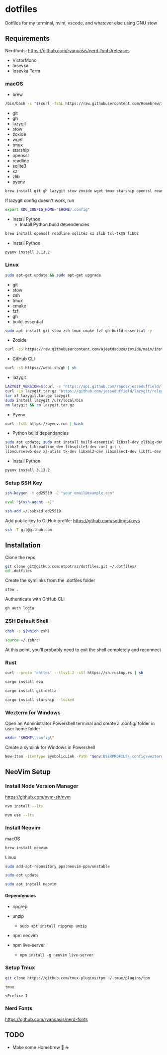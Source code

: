 # dotfiles

Dotfiles for my terminal, nvim, vscode, and whatever else using GNU stow

## Requirements

Nerdfonts: https://github.com/ryanoasis/nerd-fonts/releases
- VictorMono
- Iosevka
- Iosevka Term

### macOS

- brew

```bash
/bin/bash -c "$(curl -fsSL https://raw.githubusercontent.com/Homebrew/install/HEAD/install.sh)"
```

- git
- gh
- lazygit
- stow
- zoxide
- wget
- tmux
- starship
- openssl
- readline
- sqlite3
- xz
- zlib
- pyenv

```bash
brew install git gh lazygit stow zoxide wget tmux starship openssl readline sqlite3 xz zlib pyenv
```

If lazygit config doesn't work, run

```bash
export XDG_CONFIG_HOME="$HOME/.config"
```

- Install Python
  - Install Python build dependencies
```bash
brew install openssl readline sqlite3 xz zlib tcl-tk@8 libb2
```
  - Install Python
```bash
pyenv install 3.13.2
```

### Linux

```bash
sudo apt-get update && sudo apt-get upgrade
```

- git
- stow
- zsh
- tmux
- cmake
- fzf
- gh
- build-essential

```bash
sudo apt install git stow zsh tmux cmake fzf gh build-essential -y
```

- Zoxide

```bash
curl -sS https://raw.githubusercontent.com/ajeetdsouza/zoxide/main/install.sh | bash
```

- GitHub CLI

```bash
curl -sS https://webi.sh/gh | sh
```

- lazygit

```bash
LAZYGIT_VERSION=$(curl -s "https://api.github.com/repos/jesseduffield/lazygit/releases/latest" | grep -Po '"tag_name": "v\K[^"]*')
curl -Lo lazygit.tar.gz "https://github.com/jesseduffield/lazygit/releases/latest/download/lazygit_${LAZYGIT_VERSION}_Linux_x86_64.tar.gz"
tar xf lazygit.tar.gz lazygit
sudo install lazygit /usr/local/bin
rm lazygit && rm lazygit.tar.gz
```

- Pyenv

```bash
curl -fsSL https://pyenv.run | bash
```
  - Python build dependancies
```bash
sudo apt update; sudo apt install build-essential libssl-dev zlib1g-dev \
libbz2-dev libreadline-dev libsqlite3-dev curl git \
libncursesw5-dev xz-utils tk-dev libxml2-dev libxmlsec1-dev libffi-dev liblzma-dev
```
  - Install Python
```bash
pyenv install 3.13.2
```

### Setup SSH Key

```bash
ssh-keygen -t ed25519 -C "your_email@example.com"
```

```bash
eval "$(ssh-agent -s)"
```

```bash
ssh-add ~/.ssh/id_ed25519
```

Add public key to GitHub profile: https://github.com/settings/keys

```bash
ssh -T git@github.com
```

## Installation

Clone the repo

```bash
git clone git@github.com:ntpotraz/dotfiles.git ~/.dotfiles/
cd .dotfiles
```

Create the symlinks from the .dotfiles folder

```bash
stow .
```

Authenticate with GitHub CLI

```bash
gh auth login
```

### ZSH Default Shell

```bash
chsh -s $(which zsh)
```

```bash
source ~/.zshrc
```

At this point, you'll probably need to exit the shell completely and reconnect

### Rust

```bash
curl --proto '=https' --tlsv1.2 -sSf https://sh.rustup.rs | sh
```

```bash
cargo install eza
```

```bash  
cargo install git-delta
```

```bash
cargo install starship --locked
```

### Wezterm for Windows

Open an Administrator Powershell terminal and create a .config/ folder in user home folder

```bash
mkdir "$HOME\.config\"
```

Create a symlink for Windows in Powershell

```bash
New-Item -ItemType SymbolicLink -Path "$env:USERPROFILE\.config\wezterm" -Target "\\wsl$\ubuntu-24.04\home\cadra\.dotfiles\.config\wezterm\"
```

## NeoVim Setup

### Install Node Version Manager

https://github.com/nvm-sh/nvm

```bash
nvm install --lts
```

```bash
nvm use --lts
```

### Install Neovim

macOS

```bash
brew install neovim
```

Linux

```bash
sudo add-apt-repository ppa:neovim-ppa/unstable
```

```bash
sudo apt update
```

```bash
sudo apt install neovim
```

#### Dependencies

- ripgrep
- unzip
  - `sudo apt install ripgrep unzip`
  
- npm neovim
- npm live-server
  - `npm install -g neovim live-server`

### Setup Tmux

```bash
git clone https://github.com/tmux-plugins/tpm ~/.tmux/plugins/tpm
```

```bash
tmux
```

```
<Prefix> I
```

### Nerd Fonts

https://github.com/ryanoasis/nerd-fonts

## TODO

- Make some Homebrew 🤤 ☕️
